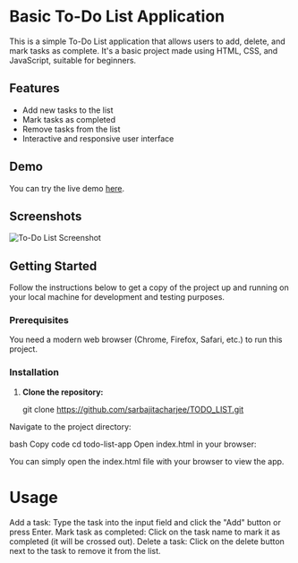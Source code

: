 # Basic To-Do List Application

This is a simple To-Do List application that allows users to add, delete, and mark tasks as complete. It's a basic project made using HTML, CSS, and JavaScript, suitable for beginners.

## Features

- Add new tasks to the list
- Mark tasks as completed
- Remove tasks from the list
- Interactive and responsive user interface

## Demo

You can try the live demo [here](https://todo-list-beige-gamma-23.vercel.app/).

## Screenshots

![To-Do List Screenshot](./screenshot.png)

## Getting Started

Follow the instructions below to get a copy of the project up and running on your local machine for development and testing purposes.

### Prerequisites

You need a modern web browser (Chrome, Firefox, Safari, etc.) to run this project.

### Installation

1. **Clone the repository:**


   git clone https://github.com/sarbajitacharjee/TODO_LIST.git

   
Navigate to the project directory:


bash
Copy code
cd todo-list-app
Open index.html in your browser:

You can simply open the index.html file with your browser to view the app.

# Usage
Add a task: Type the task into the input field and click the "Add" button or press Enter.
Mark task as completed: Click on the task name to mark it as completed (it will be crossed out).
Delete a task: Click on the delete button next to the task to remove it from the list.
